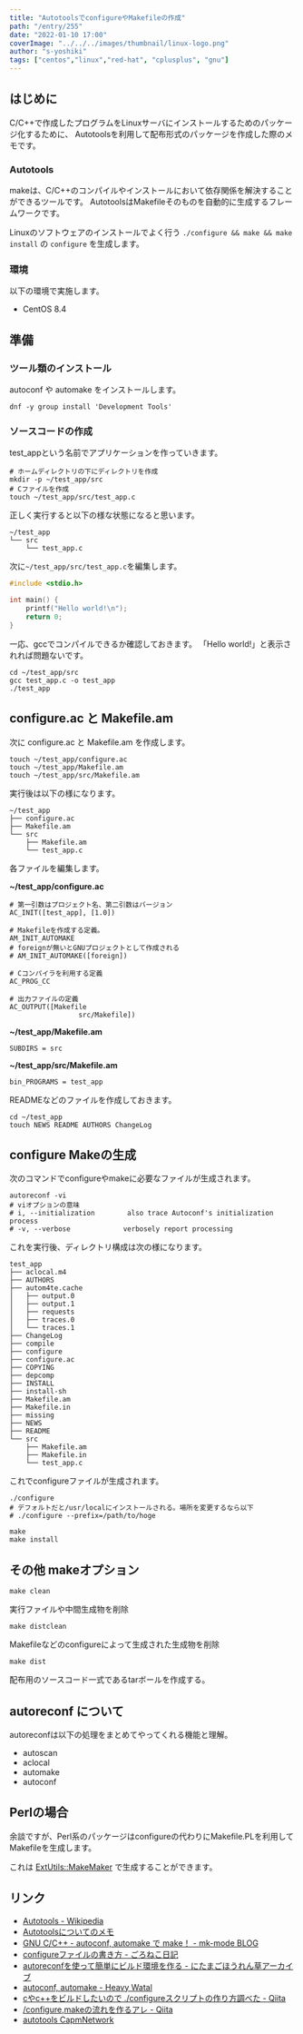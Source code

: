 ```yaml
---
title: "AutotoolsでconfigureやMakefileの作成"
path: "/entry/255"
date: "2022-01-10 17:00"
coverImage: "../../../images/thumbnail/linux-logo.png"
author: "s-yoshiki"
tags: ["centos","linux","red-hat", "cplusplus", "gnu"]
---
```


## はじめに

C/C++で作成したプログラムをLinuxサーバにインストールするためのパッケージ化するために、
Autotoolsを利用して配布形式のパッケージを作成した際のメモです。

### Autotools

makeは、C/C++のコンパイルやインストールにおいて依存関係を解決することができるツールです。
AutotoolsはMakefileそのものを自動的に生成するフレームワークです。

Linuxのソフトウェアのインストールでよく行う `./configure && make && make install` の `configure` を生成します。

### 環境

以下の環境で実施します。

- CentOS 8.4

## 準備

### ツール類のインストール

autoconf や automake をインストールします。

```
dnf -y group install 'Development Tools'
```

### ソースコードの作成

test_appという名前でアプリケーションを作っていきます。

```shell
# ホームディレクトリの下にディレクトリを作成
mkdir -p ~/test_app/src
# Cファイルを作成
touch ~/test_app/src/test_app.c
```

正しく実行すると以下の様な状態になると思います。

```
~/test_app
└── src
    └── test_app.c
```

次に`~/test_app/src/test_app.c`を編集します。

```c
#include <stdio.h>

int main() {
    printf("Hello world!\n");
    return 0;
}
```

一応、gccでコンパイルできるか確認しておきます。
「Hello world!」と表示されれば問題ないです。

```
cd ~/test_app/src
gcc test_app.c -o test_app
./test_app
```

## configure.ac と Makefile.am

次に configure.ac と Makefile.am を作成します。

```
touch ~/test_app/configure.ac
touch ~/test_app/Makefile.am
touch ~/test_app/src/Makefile.am
```

実行後は以下の様になります。

```
~/test_app
├── configure.ac
├── Makefile.am
└── src
    ├── Makefile.am
    └── test_app.c
```

各ファイルを編集します。

**~/test_app/configure.ac**

```shell
# 第一引数はプロジェクト名、第二引数はバージョン
AC_INIT([test_app], [1.0])

# Makefileを作成する定義。
AM_INIT_AUTOMAKE
# foreignが無いとGNUプロジェクトとして作成される
# AM_INIT_AUTOMAKE([foreign]) 

# Cコンパイラを利用する定義
AC_PROG_CC

# 出力ファイルの定義
AC_OUTPUT([Makefile
                 src/Makefile])
```

**~/test_app/Makefile.am**

```
SUBDIRS = src
```

**~/test_app/src/Makefile.am**

```
bin_PROGRAMS = test_app
```

READMEなどのファイルを作成しておきます。

```shell
cd ~/test_app
touch NEWS README AUTHORS ChangeLog
```

## configure Makeの生成

次のコマンドでconfigureやmakeに必要なファイルが生成されます。

```shell
autoreconf -vi
# viオプションの意味
# i, --initialization        also trace Autoconf's initialization process
# -v, --verbose             verbosely report processing
```

これを実行後、ディレクトリ構成は次の様になります。

```
test_app
├── aclocal.m4
├── AUTHORS
├── autom4te.cache
│   ├── output.0
│   ├── output.1
│   ├── requests
│   ├── traces.0
│   └── traces.1
├── ChangeLog
├── compile
├── configure
├── configure.ac
├── COPYING
├── depcomp
├── INSTALL
├── install-sh
├── Makefile.am
├── Makefile.in
├── missing
├── NEWS
├── README
└── src
    ├── Makefile.am
    ├── Makefile.in
    └── test_app.c
```

これでconfigureファイルが生成されます。

```shell
./configure
# デフォルトだと/usr/localにインストールされる。場所を変更するなら以下
# ./configure --prefix=/path/to/hoge

make
make install
```

## その他 makeオプション

```
make clean
```

実行ファイルや中間生成物を削除

```
make distclean
```

Makefileなどのconfigureによって生成された生成物を削除

```
make dist
```

配布用のソースコード一式であるtarボールを作成する。

## autoreconf について

autoreconfは以下の処理をまとめてやってくれる機能と理解。

- autoscan
- aclocal
- automake
- autoconf

## Perlの場合

余談ですが、Perl系のパッケージはconfigureの代わりにMakefile.PLを利用してMakefileを生成します。

これは [ExtUtils::MakeMaker](https://perldoc.jp/docs/modules/ExtUtils-MakeMaker-6.17/ExtUtils/MakeMaker.pod)
で生成することができます。

## リンク

- [Autotools - Wikipedia](https://ja.wikipedia.org/wiki/Autotools)
- [Autotoolsについてのメモ](http://loto.sourceforge.net/feram/Autotools-memo.ja.html)
- [GNU C/C++ - autoconf, automake で make！ - mk-mode BLOG](https://www.mk-mode.com/blog/2012/12/03/03002034/)
- [configureファイルの書き方 - ごろねこ日記](https://hiroe-orz17.hatenadiary.org/entry/20131006/1381040379)
- [autoreconfを使って簡単にビルド環境を作る - にたまごほうれん草アーカイブ](https://nitamago-archive.hatenablog.com/entry/20081106/1225896312)
- [autoconf, automake - Heavy Watal](https://heavywatal.github.io/dev/autotools.html)
- [cやc++をビルドしたいので ./configureスクリプトの作り方調べた - Qiita](https://qiita.com/hadashiA/items/9da2b424965952707a6d)
- [/configure,makeの流れを作るアレ - Qiita](https://qiita.com/awakia/items/e0ceeabd8faf95020cbd)
- [autotools CapmNetwork](http://capm-network.com/?tag=autotools)
